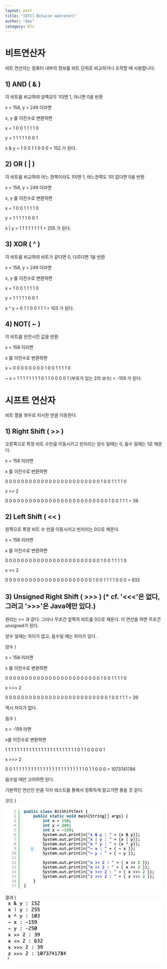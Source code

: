 ```yaml
---
layout: post
title: "[ETC] Bitwise operators"
author: "Qoo"
category: Etc
---
```

# 비트연산자
비트 연산자는 컴퓨터 내부의 정보를 비트 단위로 비교하거나 조작할 때 사용합니다.

## 1) AND ( & )
각 비트를 비교하여 양쪽모두 1이면 1, 아니면 0을 반환

x = 158, y = 249 이라면

x, y 를 이진수로 변환하면

x = 1 0 0 1 1 1 1 0

y = 1 1 1 1 1 0 0 1

x &  y = 1 0 0 1 1 0 0 0 = 152 가 된다.


## 2) OR ( | )

각 비트를 비교하여 어느 한쪽이라도 1이면 1, 어느한쪽도 1이 없다면 0을 반환

x = 158, y = 249 이라면

x, y 를 이진수로 변환하면

x = 1 0 0 1 1 1 1 0

y = 1 1 1 1 1 0 0 1

x |  y = 1 1 1 1 1 1 1 1 = 255 가 된다.



## 3) XOR ( ^ )

각 비트를 비교하여 비트가 같다면 0, 다르다면 1을 반환

x = 158, y = 249 이라면

x, y 를 이진수로 변환하면

x = 1 0 0 1 1 1 1 0

y = 1 1 1 1 1 0 0 1

x ^ y = 0 1 1 0 0 1 1 1 = 103 가 된다.



## 4) NOT( ~ )

각 비트를 반전시킨 값을 반환

x = 158 이라면

x 를 이진수로 변환하면

x = 0 0 0 0     0 0 0 0     1 0 0 1      1 1 1 0

~ x = 1 1 1 1      1 1 1 1      0 1 1 0     0 0 0 1 (부호가 있는 2의 보수) = -159 가 된다.


# 시프트 연산자

비트 열을 좌우로 지시한 만큼 이동한다.


## 1) Right Shift ( \>\> )

오른쪽으로 특정 비트 수만큼 이동시키고 빈자리는 양수 일때는 0, 음수 일때는 1로 채운다.

x = 158 이라면

x 를 이진수로 변환하면

0 0 0 0     0 0 0 0     0 0 0 0     0 0 0 0     0 0 0 0     0 0 0 0     1 0 0 1      1 1 1 0

x \>\> 2

0 0 0 0     0 0 0 0     0 0 0 0     0 0 0 0     0 0 0 0     0 0 0 0     0 0 1 0     0 1 1 1 = 39


## 2) Left Shift ( \<\< )

왼쪽으로 특정 비트 수 만큼 이동시키고 빈자리는 0으로 채운다.

x = 158 이라면

x 를 이진수로 변환하면

0 0 0 0     0 0 0 0     0 0 0 0     0 0 0 0     0 0 0 0     0 0 0 0     1 0 0 1      1 1 1 0

x \<\< 2

0 0 0 0     0 0 0 0     0 0 0 0     0 0 0 0     0 0 0 0     0 0 1 0     0 1 1 1     1 0 0 0 = 632


## 3) Unsigned Right Shift ( \>\>\> ) (* cf. '\<\<\<'은 없다, 그러고 '\>\>\>'은 Java에만 있다.)

원리는 \>\> 과 같다. 그러나 무조건 앞쪽의 비트를 0으로 채운다. 이 연산을 하면 무조건 unsigned가 된다.

양수 일때는 차이가 없고, 음수일 때는 차이가 있다.

양수 ) 

x = 158 이라면

x 를 이진수로 변환하면

0 0 0 0     0 0 0 0     0 0 0 0     0 0 0 0     0 0 0 0     0 0 0 0     1 0 0 1      1 1 1 0

x \>\>\> 2

0 0 0 0     0 0 0 0     0 0 0 0     0 0 0 0     0 0 0 0     0 0 0 0     0 0 1 0     0 1 1 1 = 39

역시 차이가 없다.

음수 ) 

x = -159 라면

x를 이진수로 변환하면

1 1 1 1     1 1 1 1     1 1 1 1     1 1 1 1      1 1 1 1      1 1 1 1      0 1 1 0     0 0 0 1

x \>\>\> 2

0 0 1 1     1 1 1 1     1 1 1 1     1 1 1 1     1 1 1 1     1 1 1 1     1 1 0 1     1 0 0 0  = 1073741784

음수일 때만 고려하면 된다.

기본적인 연산인 만큼 각자 테스트를 통해서 정확하게 알고가면 좋을 것 같다.

코드 ) 
![](../images/bitwiseoperators_1.png)

결과 ) 
![](../images/bitwiseoperators_2.png)